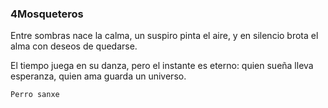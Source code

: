 ### 4Mosqueteros

Entre sombras nace la calma,
un suspiro pinta el aire,
y en silencio brota el alma
con deseos de quedarse.

El tiempo juega en su danza,
pero el instante es eterno:
quien sueña lleva esperanza,
quien ama guarda un universo.
    

    Perro sanxe